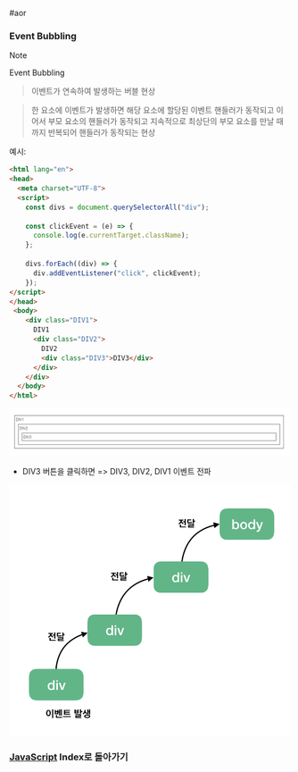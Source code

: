 #aor
### Event Bubbling
>[!note]
>Event Bubbling
>
>>이벤트가 연속하여 발생하는 버블 현상
>
>>한 요소에 이벤트가 발생하면 해당 요소에 할당된 이벤트 핸들러가 동작되고 이어서 부모 요소의 핸들러가 동작되고 지속적으로 최상단의 부모 요소를 만날 때까지 반복되어 핸들러가 동작되는 현상

예시:
```html
<html lang="en">
<head>
  <meta charset="UTF-8">
  <script>
	const divs = document.querySelectorAll("div");
	
	const clickEvent = (e) => {
	  console.log(e.currentTarget.className);
	};
	
	divs.forEach((div) => {
	  div.addEventListener("click", clickEvent);
	});
</script>
</head>
 <body>
    <div class="DIV1">
      DIV1
      <div class="DIV2">
        DIV2
        <div class="DIV3">DIV3</div>
      </div>
    </div>
  </body>
</html>

```

![](../../../../Stuff/Image/Resources/JavaScript/Pasted%20image%2020230914122414.png)

- DIV3 버튼을 클릭하면 => DIV3, DIV2, DIV1 이벤트 전파

![](../../../../Stuff/Image/Resources/JavaScript/Pasted%20image%2020230914122630.png)

### [JavaScript](../../../Dev-Index/JavaScript.md) Index로 돌아가기